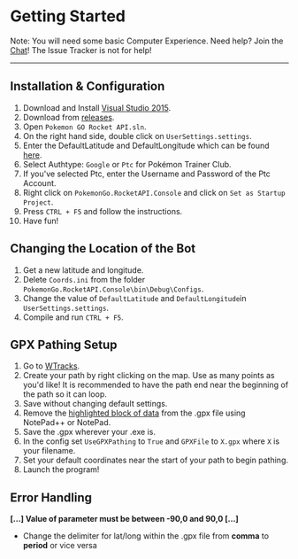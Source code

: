 # Getting Started
Note: You will need some basic Computer Experience.
Need help? Join the [Chat](https://github.com/NecronomiconCoding/NecroBot/wiki/Chat-&-Rules#chatting-using-discord)! The Issue Tracker is not for help!

***
## Installation & Configuration
1. Download and Install [Visual Studio 2015](https://go.microsoft.com/fwlink/?LinkId=691979&clcid=0x409).
2. Download from [releases](https://github.com/NecronomiconCoding/NecroBot/releases).
3. Open `Pokemon GO Rocket API.sln`.
4. On the right hand side, double click on `UserSettings.settings`.
5. Enter the DefaultLatitude and DefaultLongitude which can be found [here](http://mondeca.com/index.php/en/any-place-en).
6. Select Authtype: `Google` or `Ptc` for Pokémon Trainer Club.
7. If you've selected Ptc, enter the Username and Password of the Ptc Account.
8. Right click on `PokemonGo.RocketAPI.Console` and click on `Set as Startup Project`.
9. Press `CTRL + F5` and follow the instructions.
10. Have fun!

## Changing the Location of the Bot
1. Get a new latitude and longitude.
2. Delete `Coords.ini` from the folder `PokemonGo.RocketAPI.Console\bin\Debug\Configs`.
3. Change the value of `DefaultLatitude` and `DefaultLongitude`in `UserSettings.settings`.
4. Compile and run `CTRL + F5`.

## GPX Pathing Setup
1. Go to [WTracks](https://wtracks.appspot.com/).
2. Create your path by right clicking on the map. Use as many points as you'd like! It is recommended to have the path end near the beginning of the path so it can loop.
3. Save without changing default settings.
4. Remove the [highlighted block of data](http://i.imgur.com/Px6Ba22.png) from the .gpx file using NotePad++ or NotePad.
5. Save the .gpx wherever your .exe is.
6. In the config set `UseGPXPathing` to `True` and `GPXFile` to `X.gpx` where `X` is your filename.
7. Set your default coordinates near the start of your path to begin pathing.
8. Launch the program!

## Error Handling
**[...] Value of parameter must be between -90,0 and 90,0 [...]**
* Change the delimiter for lat/long within the .gpx file from **comma** to **period** or vice versa